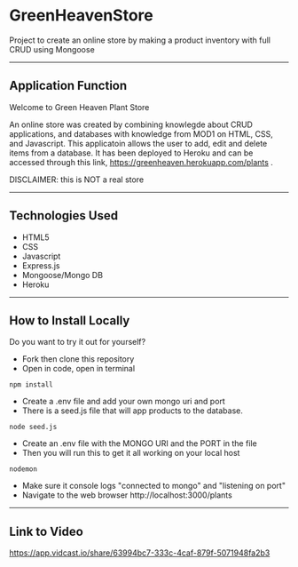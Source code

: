 # GreenHeavenStore
Project to create an online store by making a product inventory with full CRUD using Mongoose

--------------------------------------------

## Application Function
Welcome to Green Heaven Plant Store

An online store was created by combining knowlegde about CRUD applications, and databases with knowledge from MOD1 on HTML, CSS, and Javascript. This applicatoin allows the user to add, edit and delete items from a database. It has been deployed to Heroku and can be accessed through this link, https://greenheaven.herokuapp.com/plants . 

DISCLAIMER: this is NOT a real store

--------------------------------------------

## Technologies Used
* HTML5
* CSS
* Javascript
* Express.js
* Mongoose/Mongo DB
* Heroku

--------------------------------------------

## How to Install Locally
Do you want to try it out for yourself?

* Fork then clone this repository
* Open in code, open in terminal

```
npm install
```
* Create a .env file and add your own mongo uri and port 
* There is a seed.js file that will app products to the database.
```
node seed.js
```
* Create an .env file with the MONGO URI and the PORT in the file
* Then you will run this to get it all working on your local host 
```
nodemon
```
* Make sure it console logs "connected to mongo" and "listening on port"
* Navigate to the web browser http://localhost:3000/plants

--------------------------------------------

## Link to Video
https://app.vidcast.io/share/63994bc7-333c-4caf-879f-5071948fa2b3

